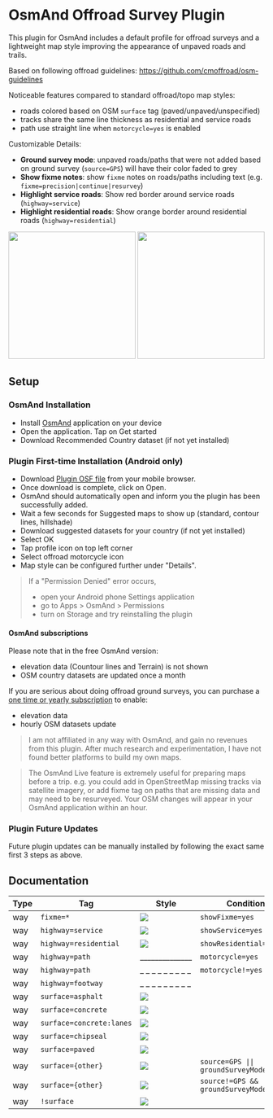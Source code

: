 # OsmAnd Offroad Survey Plugin

This plugin for OsmAnd includes a default profile for offroad surveys and a lightweight map style improving the appearance of unpaved roads and trails.

Based on following offroad guidelines: https://github.com/cmoffroad/osm-guidelines

Noticeable features compared to standard offroad/topo map styles:

- roads colored based on OSM `surface` tag (paved/unpaved/unspecified)
- tracks share the same line thickness as residential and service roads
- path use straight line when `motorcycle=yes` is enabled

Customizable Details:

- **Ground survey mode**: unpaved roads/paths that were not added based on ground survey (`source=GPS`) will have their color faded to grey
- **Show fixme notes**: show `fixme` notes on roads/paths including text (e.g. `fixme=precision|continue|resurvey`)
- **Highlight service roads**: Show red border around service roads (`highway=service`)
- **Highlight residential roads**: Show orange border around residential roads (`highway=residential`)

<p float="left">
  <img src="https://raw.githubusercontent.com/cmoffroad/osmand-offroad-survey-plugin/master/screenshots/sample1.jpeg" width="250" />
  <img src="https://raw.githubusercontent.com/cmoffroad/osmand-offroad-survey-plugin/master/screenshots/sample2.jpeg" width="250" />
</p>

## Setup

### OsmAnd Installation

- Install [OsmAnd](https://play.google.com/store/apps/details?id=net.osmand) application on your device
- Open the application. Tap on Get started
- Download Recommended Country dataset (if not yet installed)

### Plugin First-time Installation (Android only)

- Download [Plugin OSF file](https://github.com/cmoffroad/osmand-offroad-survey-plugin/raw/master/build/osmand-offroad-survey-plugin.osf) from your mobile browser.
- Once download is complete, click on Open.
- OsmAnd should automatically open and inform you the plugin has been successfully added.
- Wait a few seconds for Suggested maps to show up (standard, contour lines, hillshade)
- Download suggested datasets for your country (if not yet installed)
- Select OK
- Tap profile icon on top left corner
- Select offroad motorcycle icon
- Map style can be configured further under "Details".

> If a "Permission Denied" error occurs, 
> - open your Android phone Settings application
> - go to Apps > OsmAnd > Permissions
> - turn on Storage and try reinstalling the plugin

#### OsmAnd subscriptions

Please note that in the free OsmAnd version:
- elevation data (Countour lines and Terrain) is not shown
- OSM country datasets are updated once a month

If you are serious about doing offroad ground surveys, you can purchase a [one time or yearly subscription](https://docs.osmand.net/en/main@latest/osmand/purchases/android#free-and-paid-features) to enable:
- elevation data
- hourly OSM datasets update

> I am not affiliated in any way with OsmAnd, and gain no revenues from this plugin. After much research and experimentation, I have not found better platforms to build my own maps.

> The OsmAnd Live feature is extremely useful for preparing maps before a trip.  e.g. you could add in OpenStreetMap missing tracks via satellite imagery, or add fixme tag on paths that are missing data and may need to be resurveyed. Your OSM changes will appear in your OsmAnd application within an hour.

### Plugin Future Updates

Future plugin updates can be manually installed by following the exact same first 3 steps as above.

## Documentation

|Type|Tag|Style|Condition|
|---|---|---|---|
|way|`fixme=*`|![](https://www.gifpng.com/100x10/FFFFFF/?border-width=3&border-type=rectangle&border-color=a228FF&font-size=0)|`showFixme=yes`|
|way|`highway=service`|![](https://www.gifpng.com/100x10/FFFFFF/?border-width=1&border-type=rectangle&border-color=FF0000&font-size=0)|`showService=yes`|
|way|`highway=residential`|![](https://www.gifpng.com/100x10/FFFFFF/?border-width=1&border-type=rectangle&border-color=FF8C00&font-size=0)|`showResidential=yes`|
|way|`highway=path`|______________|`motorcycle=yes`|
|way|`highway=path`|_ _ _ _ _ _ _ _ _|`motorcycle!=yes`|
|way|`highway=footway`|_ _ _ _ _ _ _ _ _||
|way|`surface=asphalt`|![](https://www.gifpng.com/100x10/FFFFFF/?border-width=1&border-type=rectangle&border-color=000000&font-size=0)||
|way|`surface=concrete`|![](https://www.gifpng.com/100x10/FFFFFF/?border-width=1&border-type=rectangle&border-color=000000&font-size=0)||
|way|`surface=concrete:lanes`|![](https://www.gifpng.com/100x10/FFFFFF/?border-width=1&border-type=rectangle&border-color=000000&font-size=0)||
|way|`surface=chipseal`|![](https://www.gifpng.com/100x10/FFFFFF/?border-width=1&border-type=rectangle&border-color=000000&font-size=0)||
|way|`surface=paved`|![](https://www.gifpng.com/100x10/FFFFFF/?border-width=1&border-type=rectangle&border-color=000000&font-size=0)||
|way|`surface={other}`|![](https://www.gifpng.com/100x10/000000/?border-width=1&border-type=rectangle&border-color=FFFFFF&font-size=0)|`source=GPS \|\| groundSurveyMode=false`|
|way|`surface={other}`|![](https://www.gifpng.com/100x10/888888/?border-width=1&border-type=rectangle&border-color=FFFFFF&font-size=0)|`source!=GPS && groundSurveyMode=true`|
|way|`!surface`|![](https://www.gifpng.com/100x10/888888/?border-width=1&border-type=rectangle&border-color=FFFFFF&font-size=0)||